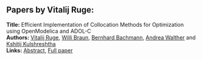 <h2>Papers by Vitalij Ruge:</h2>
<p>
<b>Title:</b> Efficient Implementation of Collocation Methods for Optimization using OpenModelica and ADOL-C<br />
<b>Authors:</b> <a href="../authors/author_262.html">Vitalij Ruge</a>, <a href="../authors/author_50.html">Willi Braun</a>, <a href="../authors/author_16.html">Bernhard Bachmann</a>, <a href="../authors/author_328.html">Andrea Walther</a> and <a href="../authors/author_181.html">Kshitij Kulshreshtha</a><br />
<b>Links:</b> <a href="../abstracts/abstract_107.pdf">Abstract</a>, <a href="../submissions/ECP140961017_RugeBraunBachmannWaltherKulshreshtha.pdf">Full paper</a>
</p>